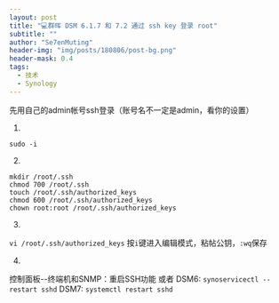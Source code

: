 ```yaml
---
layout: post
title: "💻群晖 DSM 6.1.7 和 7.2 通过 ssh key 登录 root"
subtitle: ""
author: "Se7enMuting"
header-img: "img/posts/180806/post-bg.png"
header-mask: 0.4
tags:
  - 技术
  - Synology
---
```


先用自己的admin帐号ssh登录（账号名不一定是admin，看你的设置）

1.
`sudo -i`

2.
```
mkdir /root/.ssh
chmod 700 /root/.ssh
touch /root/.ssh/authorized_keys
chmod 600 /root/.ssh/authorized_keys
chown root:root /root/.ssh/authorized_keys
```
3.
`vi /root/.ssh/authorized_keys`
按`i`键进入编辑模式，粘帖公钥，`:wq`保存

4.
控制面板--终端机和SNMP：重启SSH功能
或者
DSM6:
`synoservicectl --restart sshd`
DSM7:
`systemctl restart sshd`
